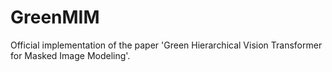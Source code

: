 # GreenMIM
Official implementation of the paper 'Green Hierarchical Vision Transformer for Masked Image Modeling'.
